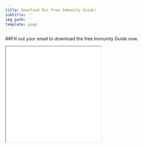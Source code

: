```yaml
---
title: Download Our Free Immunity Guide!
subtitle: ''
img_path: ''
template: page
---
```

##Fill out your email to download the free Immunity Guide now.
<iframe src="//marketing.kickback.live/form/1" width="300" height="300"><p>Your browser does not support iframes.</p></iframe>
